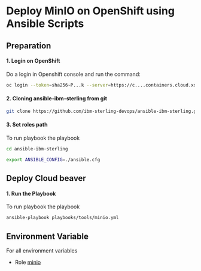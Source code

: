 # Deploy MinIO on OpenShift using Ansible Scripts

## Preparation

#### 1. Login on OpenShift

Do a login in Openshift console and run the command:

```bash 
oc login --token=sha256~P...k --server=https://c....containers.cloud.xxx.com:31234
```

#### 2. Cloning ansible-ibm-sterling from git

```bash 
git clone https://github.com/ibm-sterling-devops/ansible-ibm-sterling.git
```

#### 3. Set roles path

To run playbook the playbook

```bash 
cd ansible-ibm-sterling

export ANSIBLE_CONFIG=./ansible.cfg 
```

## Deploy Cloud beaver 

#### 1. Run the Playbook

To run playbook the playbook

```bash 
ansible-playbook playbooks/tools/minio.yml
```

## Environment Variable

For all environment variables

* Role [minio](../../roles/minio)
